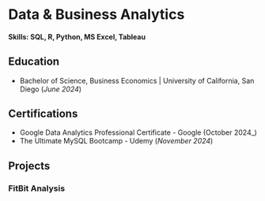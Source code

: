 # Data & Business Analytics

#### Skills: SQL, R, Python, MS Excel, Tableau

## Education
- Bachelor of Science, Business Economics | University of California, San Diego
(_June 2024_)

## Certifications
- Google Data Analytics Professional Certificate - Google (October 2024_)
- The Ultimate MySQL Bootcamp - Udemy (_November 2024_)

## Projects
### FitBit Analysis
